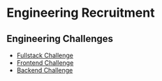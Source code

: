 # Engineering Recruitment

## Engineering Challenges
* [Fullstack Challenge](fullstack)
* [Frontend Challenge](frontend)
* [Backend Challenge](backend)
